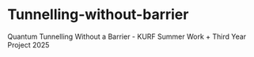 # Tunnelling-without-barrier
Quantum Tunnelling Without a Barrier - KURF Summer Work + Third Year Project 2025
